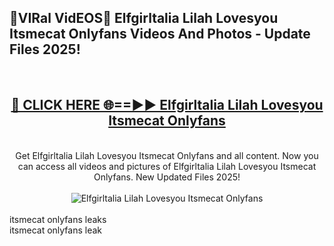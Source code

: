<h2>🔴VIRal VidEOS🔴 Elfgirltalia Lilah Lovesyou Itsmecat Onlyfans Videos And Photos - Update Files 2025!</h2>
<br>
<div align="center">
<h2><a href="https://virallinks.top/odZfE0" rel="nofollow">🔴 CLICK HERE 🌐==►► Elfgirltalia Lilah Lovesyou Itsmecat Onlyfans</a></h2>
<br>
Get Elfgirltalia Lilah Lovesyou Itsmecat Onlyfans and all content. Now you can access all videos and pictures of Elfgirltalia Lilah Lovesyou Itsmecat Onlyfans. New Updated Files 2025!
<br>
<br>
<a href="https://virallinks.top/odZfE0" rel="nofollow" data-target="animated-image.originalLink"><img src="https://i.imgur.com/dJHk4Zq.gif)" alt="Elfgirltalia Lilah Lovesyou Itsmecat Onlyfans" style="max-width: 100%; display: inline-block;" data-target="animated-image.originalImage"></a>
</div>
<br>
itsmecat onlyfans leaks<br>
itsmecat onlyfans leak